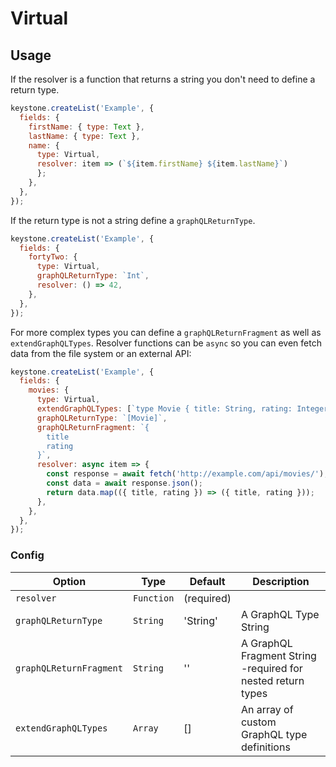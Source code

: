 <!--[meta]
section: api
subSection: field-types
title: Virtual
[meta]-->

# Virtual

## Usage

If the resolver is a function that returns a string you don't need to define a return type.

```js
keystone.createList('Example', {
  fields: {
    firstName: { type: Text },
    lastName: { type: Text },
    name: {
      type: Virtual,
      resolver: item => (`${item.firstName} ${item.lastName}`)
      };
    },
  },
});
```

If the return type is not a string define a `graphQLReturnType`.

```js
keystone.createList('Example', {
  fields: {
    fortyTwo: {
      type: Virtual,
      graphQLReturnType: `Int`,
      resolver: () => 42,
    },
  },
});
```

For more complex types you can define a `graphQLReturnFragment` as well as `extendGraphQLTypes`. Resolver functions can be `async` so you can even fetch data from the file system or an external API:

```js
keystone.createList('Example', {
  fields: {
    movies: {
      type: Virtual,
      extendGraphQLTypes: [`type Movie { title: String, rating: Integer }`],
      graphQLReturnType: `[Movie]`,
      graphQLReturnFragment: `{
        title
        rating
      }`,
      resolver: async item => {
        const response = await fetch('http://example.com/api/movies/');
        const data = await response.json();
        return data.map(({ title, rating }) => ({ title, rating }));
      },
    },
  },
});
```

### Config

| Option                  | Type       | Default    | Description                                                 |
| ----------------------- | ---------- | ---------- | ----------------------------------------------------------- |
| `resolver`              | `Function` | (required) |                                                             |
| `graphQLReturnType`     | `String`   | 'String'   | A GraphQL Type String                                       |
| `graphQLReturnFragment` | `String`   | ''         | A GraphQL Fragment String -required for nested return types |
| `extendGraphQLTypes`    | `Array`    | []         | An array of custom GraphQL type definitions                 |
